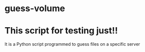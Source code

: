 # guess-volume
# This script for testing just!!
It is a Python script programmed to guess files on a specific server
